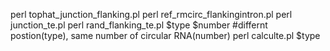 perl tophat_junction_flanking.pl
perl ref_rmcirc_flankingintron.pl 
perl junction_te.pl
perl rand_flanking_te.pl $type $number #differnt postion(type), same number of circular RNA(number)
perl calculte.pl $type
